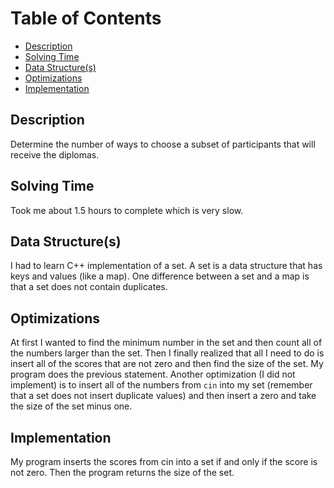 <!-- TOC -->

# Table of Contents
- [Description](#description)
- [Solving Time](#solving-time)
- [Data Structure(s)](#data-structures)
- [Optimizations](#optimizations)
- [Implementation](#implementation)

<!-- /TOC -->

## Description
Determine the number of ways to choose a subset of participants that will receive the diplomas.

## Solving Time
Took me about 1.5 hours to complete which is very slow. 

## Data Structure(s)
I had to learn C++ implementation of a set. A set is a data structure that has keys and values (like a map). One difference between a set and a map is that a set does not contain duplicates.


## Optimizations
At first I wanted to find the minimum number in the set and then count all of the numbers larger than the set. Then I finally realized that all I need to do is insert all of the scores that are not zero and then find the size of the set. My program does the previous statement. Another optimization (I did not implement) is to insert all of the numbers from `cin` into my set (remember that a set does not insert duplicate values) and then insert a zero and take the size of the set minus one.

## Implementation
My program inserts the scores from cin into a set if and only if the score is not zero. Then the program returns the size of the set.
